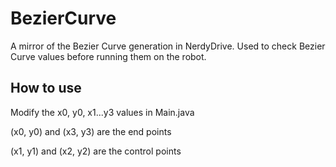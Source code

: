 # BezierCurve

A mirror of the Bezier Curve generation in NerdyDrive. Used to check Bezier Curve values before running them on the robot. 

## How to use

Modify the x0, y0, x1...y3 values in Main.java

(x0, y0) and (x3, y3) are the end points

(x1, y1) and (x2, y2) are the control points
